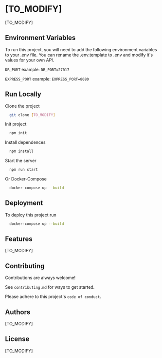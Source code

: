 <!-- Modify, make your own or use readme.so -->
# [TO_MODIFY]

[TO_MODIFY]
## Environment Variables

To run this project, you will need to add the following environment variables to your .env file. You can rename the .env.template to .env and modify it's values for your own API.

`DB_PORT` example: `DB_PORT=27017`

`EXPRESS_PORT` example: `EXPRESS_PORT=8080` 


## Run Locally

Clone the project

```bash
  git clone [TO_MODIFY]
```

Init project

```bash
  npm init
```

Install dependences

```bash
  npm install
```

Start the server

```bash
  npm run start
```

Or Docker-Compose

```bash
  docker-compose up --build
```


## Deployment

To deploy this project run

```bash
  docker-compose up --build
```


## Features

[TO_MODIFY]

## Contributing

Contributions are always welcome!

See `contributing.md` for ways to get started.

Please adhere to this project's `code of conduct`.


## Authors

[TO_MODIFY]


## License

[TO_MODIFY]

